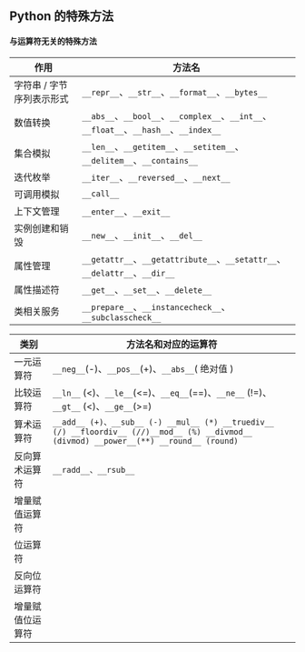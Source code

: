 ## Python 的特殊方法

#### 与运算符无关的特殊方法

| 作用           | 方法名                                      |
| ------------ | ---------------------------------------- |
| 字符串 / 字节序列表示形式 | `__repr__`、`__str__`、`__format__`、`__bytes__` |
| 数值转换         | `__abs__`、`__bool__`、`__complex__`、`__int__`、`__float__`、`__hash__`、`__index__` |
| 集合模拟         | `__len__`、`__getitem__`、`__setitem__`、`__delitem__`、`__contains__` |
| 迭代枚举         | `__iter__`、`__reversed__`、`__next__`     |
| 可调用模拟        | `__call__`                               |
| 上下文管理        | `__enter__`、`__exit__`                   |
| 实例创建和销毁      | `__new__`、`__init__`、`__del__`           |
| 属性管理         | `__getattr__`、`__getattribute__`、`__setattr__`、`__delattr__`、`__dir__` |
| 属性描述符        | `__get__`、`__set__`、`__delete__`         |
| 类相关服务        | `__prepare__`、`__instancecheck__`、`__subclasscheck__` |

| 类别       | 方法名和对应的运算符                               |
| -------- | ---------------------------------------- |
| 一元运算符    | `__neg__`(-)、`__pos__`(+)、`__abs__`( 绝对值 ) |
| 比较运算符    | `__ln__` (<)、`__le__`(<=)、`__eq__`(==)、`__ne__` (!=)、`__gt__` (<)、`__ge__`(>=) |
| 算术运算符    | `__add__ (+)、__sub__ (-) __mul__ (*) __truediv__ (/) __floordiv__ (//)__mod__ (%) __divmod__ (divmod) __power__(**) __round__ (round)` |
| 反向算术运算符  | `__radd__、__rsub__`                      |
| 增量赋值运算符  |                                          |
| 位运算符     |                                          |
| 反向位运算符   |                                          |
| 增量赋值位运算符 |                                          |

